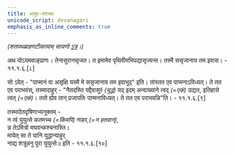 ```yaml
---
title: असुर-पराभवः
unicode_script: devanagari
emphasis_as_inline_comments: true
---
```

*(शतपथब्राहणटीकायाम् सायणो [ऽत्र](https://archive.org/details/SatapathaBrhamanaMadhyandinaEd.SridharSharmaVol11NagPublications/page/n27)।)*

अथ योऽयमवाङ्प्राणः। तेनासुरानसृजत। त इमामेव पृथिवीमभिपद्यासृज्यन्त। तस्मै ससृजानाय तम इवास। - ११.१.६.[८]

सो ऽवेत् - "पाप्मानं वा असृक्षि यस्मै मे ससृजानाय तम इवाभूद्" इति। तांस्तत एव पाप्मनाऽविध्यत्। ते तत एव पराभवंस्, तस्मादाहुर् - "नैतदस्ति यद्दैवासुरं *(युद्धं)* यद् इदम् अन्वाख्याने त्वद् *(=एकं)* उद्यत, इतिहासे त्वत् *(=एकं)*। ततो ह्येव तान् प्रजापतिः पाप्मनाविध्यत्। ते तत एव पराभवन्नि"ति। - ११.१.६.[९]

तस्मादेतदृषिणाभ्यनूक्तम् -  
न त्वं युयुत्से कतमच्च *(=किमपि)* नाहर् ‌*(=न हतवान्)*,  
न्न तेऽमित्रो मघवन्कश्चनास्ति।  
मायेत् सा ते यानि युद्धान्याहुर्  
नाद्य शत्रून्ननु पुरा युयुत्से॥
 इति - ११.१.६.[१०]
